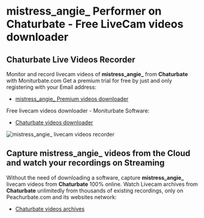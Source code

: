 # mistress_angie_ Performer on Chaturbate - Free LiveCam videos downloader

## Chaturbate Live Videos Recorder

Monitor and record livecam videos of **mistress_angie_** from **Chaturbate** with Moniturbate.com
Get a premium trial for free by just and only registering with your Email address:
* [mistress_angie_ Premium videos downloader](https://moniturbate.com/request-demo-licence-key.html)

Free livecam videos downloader - Moniturbate Software:
* [Chaturbate videos downloader](https://moniturbate.com/moniturbate-download-software.html)

![mistress_angie_ livecam videos recorder](https://peachurnet.com/templates/moniturbate-software.png)


## Capture mistress_angie_ videos from the Cloud and watch your recordings on Streaming

Without the need of downloading a software, capture **mistress_angie_** livecam videos from **Chaturbate** 100% online.
Watch Livecam archives from **Chaturbate** unlimitedly from thousands of existing recordings, only on Peachurbate.com and its websites network:
* [Chaturbate videos archives](https://peachurnet.com/)
